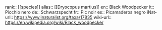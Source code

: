 

rank:: [[species]]
alias:: [[Dryocopus martius]]
en:: Black Woodpecker
it:: Picchio nero
de:: Schwarzspecht
fr:: Pic noir
es:: Picamaderos negro
iNat-url:: https://www.inaturalist.org/taxa/17835
wiki-url:: https://en.wikipedia.org/wiki/Black_woodpecker